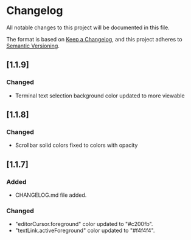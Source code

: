 # Changelog

All notable changes to this project will be documented in this file.

The format is based on [Keep a Changelog](https://keepachangelog.com/en/1.0.0/), and this project adheres to [Semantic Versioning](https://semver.org/spec/v2.0.0.html).

## [1.1.9]

### Changed

- Terminal text selection background color updated to more viewable

## [1.1.8]

### Changed

- Scrollbar solid colors fixed to colors with opacity

## [1.1.7]

### Added

- CHANGELOG.md file added.

### Changed

- "editorCursor.foreground" color updated to "#c200fb".
- "textLink.activeForeground" color updated to "#f4f4f4".
